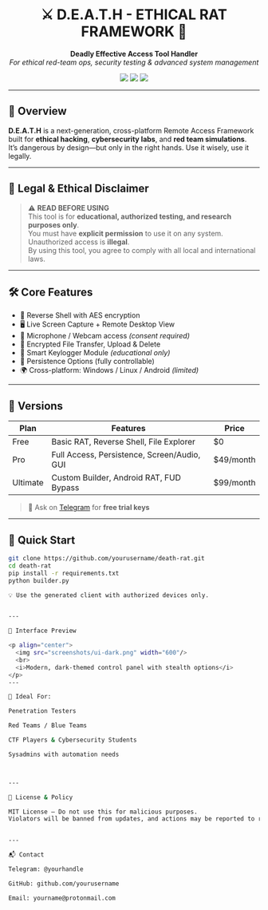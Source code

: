 <h1 align="center">⚔️ D.E.A.T.H - ETHICAL RAT FRAMEWORK 🧠</h1>
<p align="center">
  <b>Deadly Effective Access Tool Handler</b><br>
  <i>For ethical red-team ops, security testing & advanced system management</i>
</p>

<p align="center">
  <img src="https://img.shields.io/badge/status-stable-brightgreen?style=flat-square"/>
  <img src="https://img.shields.io/github/license/yourusername/death-rat?style=flat-square"/>
  <img src="https://img.shields.io/badge/powered_by-python-blue?style=flat-square"/>
</p>

---

## 🧬 Overview

**D.E.A.T.H** is a next-generation, cross-platform Remote Access Framework built for **ethical hacking**, **cybersecurity labs**, and **red team simulations**.  
It’s dangerous by design—but only in the right hands. Use it wisely, use it legally.

---

## 🚨 Legal & Ethical Disclaimer

> ⚠️ **READ BEFORE USING**  
> This tool is for **educational, authorized testing, and research purposes only**.  
> You must have **explicit permission** to use it on any system. Unauthorized access is **illegal**.  
> By using this tool, you agree to comply with all local and international laws.

---

## 🛠️ Core Features

- 📡 Reverse Shell with AES encryption
- 🖥️ Live Screen Capture + Remote Desktop View
- 🎤 Microphone / Webcam access *(consent required)*
- 🔐 Encrypted File Transfer, Upload & Delete
- 🧠 Smart Keylogger Module *(educational only)*
- 🔄 Persistence Options (fully controllable)
- 🌍 Cross-platform: Windows / Linux / Android *(limited)*

---

## 💸 Versions

| Plan        | Features                                      | Price     |
|-------------|-----------------------------------------------|-----------|
| Free        | Basic RAT, Reverse Shell, File Explorer       | $0        |
| Pro         | Full Access, Persistence, Screen/Audio, GUI   | $49/month |
| Ultimate    | Custom Builder, Android RAT, FUD Bypass       | $99/month |

> 🎁 Ask on [Telegram](https://t.me/yourhandle) for **free trial keys**

---

## 🚀 Quick Start

```bash
git clone https://github.com/yourusername/death-rat.git
cd death-rat
pip install -r requirements.txt
python builder.py

💡 Use the generated client with authorized devices only.


---

📸 Interface Preview

<p align="center">
  <img src="screenshots/ui-dark.png" width="600"/>
  <br>
  <i>Modern, dark-themed control panel with stealth options</i>
</p>
---

🧠 Ideal For:

Penetration Testers

Red Teams / Blue Teams

CTF Players & Cybersecurity Students

Sysadmins with automation needs



---

🔐 License & Policy

MIT License — Do not use this for malicious purposes.
Violators will be banned from updates, and actions may be reported to relevant authorities.


---

📬 Contact

Telegram: @yourhandle

GitHub: github.com/yourusername

Email: yourname@protonmail.com



